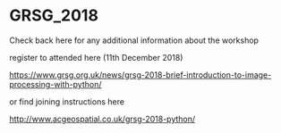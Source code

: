 # GRSG_2018

Check back here for any additional information about the workshop

register to attended here (11th December 2018)

https://www.grsg.org.uk/news/grsg-2018-brief-introduction-to-image-processing-with-python/

or find joining instructions here

http://www.acgeospatial.co.uk/grsg-2018-python/

